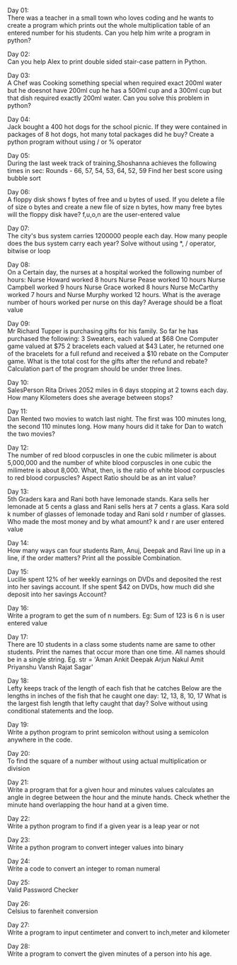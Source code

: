 Day 01:<br>
There was a teacher in a small town who loves coding and he wants to create a program which prints out the whole multiplication table of an entered number for his students.
Can you help him write a program in python?

Day 02:<br>
Can you help Alex to print double sided stair-case pattern in Python.

Day 03:<br>
A Chef was Cooking something special when required exact 200ml water but he doesnot have 200ml cup he has a 500ml cup and a 300ml cup but that dish required exactly 200ml water. Can you solve this problem in python?

Day 04:<br>
Jack bought a 400 hot dogs for the school picnic. If they were contained in packages of 8 hot dogs, hot many total packages did he buy? Create a python program without using / or % operator

Day 05:<br>
During the last week track of training,Shoshanna achieves the following times in sec:
Rounds - 66, 57, 54, 53, 64, 52, 59
Find her best score using bubble sort

Day 06:<br>
A floppy disk shows f bytes of free and u bytes of used. If you delete a file of size o bytes and create a new file of size n bytes, how many free bytes will the floppy disk have? f,u,o,n are the user-entered value

Day 07:<br>
The city's bus system carries 1200000 people each day. How many people does the bus system carry each year?
Solve without using *, / operator, bitwise or loop

Day 08:<br>
On a Certain day, the nurses at a hospital worked the following number of hours:
Nurse Howard worked 8 hours
Nurse Pease worked 10 hours
Nurse Campbell worked 9 hours
Nurse Grace worked 8 hours
Nurse McCarthy worked 7 hours
and Nurse Murphy worked 12 hours.
What is the average number of hours worked per nurse on this day?
Average should be a float value

Day 09:<br>
Mr Richard Tupper is purchasing gifts for his family. So far he has purchased the following:
3 Sweaters, each valued at $68
One Computer game valued at $75
2 bracelets each valued at $43
Later, he returned one of the bracelets for a full refund and received a $10 rebate on the Computer game. What is the total cost for the gifts after the refund and rebate?
Calculation part of the program should be under three lines.

Day 10:<br>
SalesPerson Rita Drives 2052 miles in 6 days stopping at 2 towns each day. How many Kilometers does she average between stops?

Day 11:<br>
Dan Rented two movies to watch last night. The first was 100 minutes long, the second 110 minutes long. How many hours did it take for Dan to watch the two movies?

Day 12:<br>
The number of red blood corpuscles in one the cubic milimeter is about 5,000,000 and the number of white blood corpuscles in one cubic the milimetre is about 8,000. What, then, is the ratio of white blood corpuscles to red blood corpuscles?
Aspect Ratio should be as an int value?

Day 13:<br>
5th Graders kara and Rani both have lemonade stands. Kara sells her lemonade at 5 cents a glass and Rani sells hers at 7 cents a glass. Kara sold k number of glasses of lemonade today and Rani sold r number of glasses. Who made the most money and by what amount?
k and r are user entered value

Day 14:<br>
How many ways can four students Ram, Anuj, Deepak and Ravi line up in a line, if the order matters?
Print all the possible Combination.

Day 15:<br>
Lucille spent 12% of her weekly earnings on DVDs and deposited the rest into her savings account. If she spent $42 on DVDs, how much did she deposit into her savings Account?

Day 16:<br>
Write a program to get the sum of n numbers. Eg: Sum of 123 is 6 n is user entered value

Day 17:<br>
There are 10 students in a class some students name are same to other students. Print the names that occur more than one time. All names should be in a single string.
Eg. str = 'Aman Ankit Deepak Arjun Nakul Amit Priyanshu Vansh Rajat Sagar'

Day 18:<br>
Lefty keeps track of the length of each fish that he catches Below are the lengths in inches of the fish that he caught one day:
12, 13, 8, 10, 17
What is the largest fish length that lefty caught that day?
Solve without using conditional statements and the loop.

Day 19:<br>
Write a python program to print semicolon without using a semicolon anywhere in the code.

Day 20:<br>
To find the square of a number without using actual multiplication or division

Day 21:<br>
Write a program that for a given hour and minutes values calculates an angle in degree between the hour and the minute hands. Check whether the minute hand overlapping the hour hand at a given time.

Day 22:<br>
Write a python program to find if a given year is a leap year or not

Day 23:<br>
Write a python program to convert integer values into binary

Day 24:<br>
Write a code to convert an integer to roman numeral

Day 25:<br>
Valid Password Checker

Day 26:<br>
Celsius to farenheit conversion

Day 27:<br>
Write a program to input centimeter and convert to inch,meter and kilometer

Day 28:<br>
Write a program to convert the given minutes of a person into his age.
